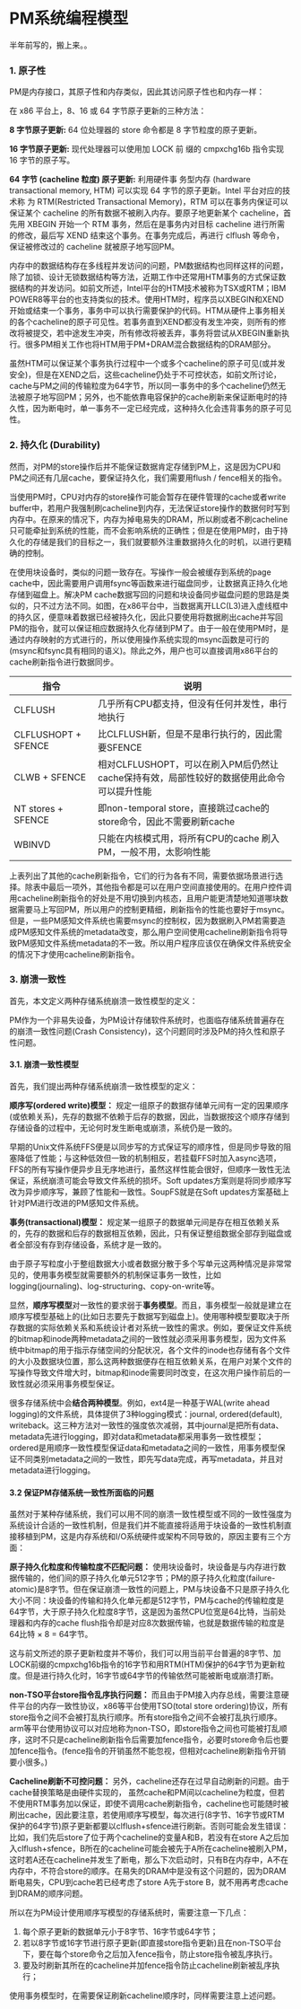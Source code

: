 # PM系统编程模型

半年前写的，搬上来。。

### 1. 原子性

PM是内存接口，其原子性和内存类似，因此其访问原子性也和内存一样：

在 x86 平台上，8、16 或 64 字节原⼦更新的三种⽅法： 

**8 字节原子更新:** 64 位处理器的 store 命令都是 8 字节粒度的原⼦更新。 

**16 字节原子更新:** 现代处理器可以使⽤加 LOCK 前
缀的 cmpxchg16b 指令实现 16 字节的原⼦写。

**64 字节 (cacheline 粒度) 原子更新:** 利⽤硬件事
务型内存 (hardware transactional memory, HTM) 可以实现 64 字节的原⼦更新。Intel 平台对应的技术称 为 RTM(Restricted Transactional Memory)，RTM 可以在事务内保证可以保证某个 cacheline 的所有数据不被刷⼊内存。要原⼦地更新某个 cacheline，⾸先⽤ XBEGIN 开始⼀个 RTM 事务，然后在是事务内对⽬标 cacheline 进⾏所需的修改，最后写 XEND 结束这个事务。在事务完成后，再进⾏ clflush 等命令，保证被修改过的 cacheline 就被原⼦地写回PM。

内存中的数据结构存在多线程并发访问的问题，PM数据结构也同样这样的问题，除了加锁、设计无锁数据结构等方法，近期工作中还常用HTM事务的方式保证数据结构的并发访问。如前文所述，Intel平台的HTM技术被称为TSX或RTM；IBM POWER8等平台的也支持类似的技术。使用HTM时，程序员以XBEGIN和XEND开始或结束一个事务，事务中可以执行需要保护的代码。HTM从硬件上事务相关的各个cacheline的原子可见性。若事务直到XEND都没有发生冲突，则所有的修改将被提交，若中途发生冲突，所有修改将被丢弃，事务将尝试从XBEGIN重新执行。很多PM相关工作也将HTM用于PM+DRAM混合数据结构的DRAM部分。

虽然HTM可以保证某个事务执行过程中一个或多个cacheline的原子可见(或并发安全)，但是在XEND之后，这些cacheline仍处于不可控状态，如前文所讨论，cache与PM之间的传输粒度为64字节，所以同一事务中的多个cacheline仍然无法被原子地写回PM；另外，也不能依靠电容保护的cache刷新来保证断电时的持久性，因为断电时，单一事务不一定已经完成，这种持久化会违背事务的原子可见性。

### 2. 持久化 (Durability)

然而，对PM的store操作后并不能保证数据肯定存储到PM上，这是因为CPU和PM之间还有几层cache，要保证持久化，我们需要用flush / fence相关的指令。

当使用PM时，CPU对内存的store操作可能会暂存在硬件管理的cache或者write buffer中，若用户我强制刷cacheline到内存，无法保证store操作的数据何时写到内存中。在原来的情况下，内存为掉电易失的DRAM，所以刷或者不刷cacheline只可能牵扯到系统的性能，而不会影响系统的正确性；但是在使用PM时，由于持久化的存储是我们的目标之一，我们就要额外注重数据持久化的时机，以进行更精确的控制。

在使用块设备时，类似的问题一致存在。写操作一般会被缓存到系统的page cache中，因此需要用户调用fsync等函数来进行磁盘同步，让数据真正持久化地存储到磁盘上。解决PM cache数据写回的问题和块设备同步磁盘问题的思路是类似的，只不过方法不同。如图，在x86平台中，当数据离开LLC(L3)进入虚线框中的持久区，便意味着数据已经被持久化，因此只要使用将数据刷出cache并写回PM的指令，就可以保证相应数据持久化存储到PM了。由于一般在使用PM时，是通过内存映射的方式进行的，所以使用操作系统实现的msync函数是可行的(msync和fsync具有相同的语义)。除此之外，用户也可以直接调用x86平台的cache刷新指令进行数据同步。

|**指令** | **说明** |
|-|-|
|CLFLUSH| 几乎所有CPU都支持，但没有任何并发性，串行地执行|
|CLFLUSHOPT + SFENCE | 比CLFLUSH新，但是不是串行执行的，因此需要SFENCE |
|CLWB + SFENCE | 相对CLFLUSHOPT，可以在刷入PM后仍然让cache保持有效，局部性较好的数据使用此命令可以提升性能 |
|NT stores + SFENCE | 即non-temporal store，直接跳过cache的store命令，因此不需要刷新cache |
|WBINVD | 只能在内核模式用，将所有CPU的cache 刷入PM，一般不用，太影响性能 |

上表列出了其他的cache刷新指令，它们的行为各有不同，需要依据场景进行选择。除表中最后一项外，其他指令都是可以在用户空间直接使用的。在用户控件调用cacheline刷新指令的好处是不用切换到内核态，且用户能更清楚地知道哪块数据需要马上写回PM，所以用户的控制更精细，刷新指令的性能也要好于msync。但是，一些PM感知文件系统也需要msync的控制权，因为数据刷入PM若需要造成PM感知文件系统的metadata改变，那么用户空间使用cacheline刷新指令将导致PM感知文件系统metadata的不一致。所以用户程序应该仅在确保文件系统安全的情况下才使用cacheline刷新指令。

### 3. 崩溃一致性

首先，本文定义两种存储系统崩溃一致性模型的定义：

PM作为一个非易失设备，为PM设计存储软件系统时，也面临存储系统普遍存在的崩溃一致性问题(Crash Consistency)，这个问题同时涉及PM的持久性和原子性问题。

#### 3.1. 崩溃一致性模型

首先，我们提出两种存储系统崩溃一致性模型的定义：

**顺序写(ordered write)模型：** 规定一组原子的数据存储单元间有一定的因果顺序(或依赖关系)，先存的数据不依赖于后存的数据，因此，当数据按这个顺序存储到存储设备的过程中，无论何时发生断电或崩溃，系统仍是一致的。

早期的Unix文件系统FFS便是以同步写的方式保证写的顺序性，但是同步导致的阻塞降低了性能；与这种低效但一致的机制相反，若挂载FFS时加入async选项，FFS的所有写操作便异步且无序地进行，虽然这样性能会很好，但顺序一致性无法保证，系统崩溃可能会导致文件系统的损坏。Soft updates方案则是将同步顺序写改为异步顺序写，兼顾了性能和一致性。SoupFS就是在Soft updates方案基础上针对PM进行改进的PM感知文件系统。 

**事务(transactional)模型：** 规定某一组原子的数据单元间是存在相互依赖关系的，先存的数据和后存的数据相互依赖，因此，只有保证整组数据全部存到磁盘或者全部没有存到存储设备，系统才是一致的。

由于原子写粒度小于整组数据大小或者数据分散于多个写单元这两种情况是非常常见的，使用事务模型就需要额外的机制保证事务一致性，比如logging(journaling)、log-structuring、copy-on-write等。

显然，**顺序写模型**对一致性的要求弱于**事务模型**。而且，事务模型一般就是建立在顺序写模型基础上的(比如日志要先于数据写到磁盘上)。使用哪种模型要取决于所存数据的实际依赖关系和系统设计者对系统一致性的需求。例如，要保证文件系统的bitmap和inode两种metadata之间的一致性就必须采用事务模型，因为文件系统中bitmap的用于指示存储空间的分配状况，各个文件的inode也存储有各个文件的大小及数据块位置，那么这两种数据便存在相互依赖关系，在用户对某个文件的写操作导致文件增大时，bitmap和inode需要同时改变，在这次用户操作前后的一致性就必须采用事务模型保证。

很多存储系统中会**结合两种模型**。例如，ext4是一种基于WAL(write ahead logging)的文件系统，具体提供了3种logging模式：journal, ordered(default), writeback。这三种方法对一致性的强度依次减弱，其中journal是把所有data、metadata先进行logging，即对data和metadata都采用事务一致性模型；ordered是用顺序一致性模型保证data和metadata之间的一致性，用事务模型保证不同类别metadata之间的一致性，即先写data完成，再写metadata，并且对metadata进行logging。

#### 3.2 保证PM存储系统一致性所面临的问题

虽然对于某种存储系统，我们可以用不同的崩溃一致性模型或不同的一致性强度为系统设计合适的一致性机制，但是我们并不能直接将适用于块设备的一致性机制直接移植到PM，这是内存系统和I/O系统硬件或架构不同导致的，原因主要有三个方面：

**原子持久化粒度和传输粒度不匹配问题：** 使用块设备时，块设备是与内存进行数据传输的，他们间的原子持久化单元512字节；PM的原子持久化粒度(failure-atomic)是8字节。但在保证崩溃一致性的问题上，PM与块设备不只是原子持久化大小不同：块设备的传输和持久化单元都是512字节，PM与cache的传输粒度是64字节，大于原子持久化粒度8字节，这是因为虽然CPU位宽是64比特，当前处理器和内存的cache flush指令却是对应8次数据传输，也就是数据传输的粒度是64比特 × 8 = 64字节。

这与前文所述的原子更新粒度并不等价，我们可以用当前平台普遍的8字节、加LOCK前缀的cmpxchg16b指令的16字节和用RTM(HTM)保护的64字节为更新粒度。但是进行持久化时，16字节或64字节的传输依然可能被断电或崩溃打断。


**non-TSO平台store指令乱序执行问题：** 而且由于PM接入内存总线，需要注意硬件平台的内存一致性协议，x86等平台使用TSO(total store ordering)协议，所有store指令之间不会被打乱执行顺序。所有store指令之间不会被打乱执行顺序。arm等平台使用协议可以对应地称为non-TSO，即store指令之间也可能被打乱顺序，这时不只是cacheline刷新指令后需要加fence指令，必要时store命令后也要加fence指令。(fence指令的开销虽然不能忽视，但相对cacheline刷新指令开销要小很多。)

**Cacheline刷新不可控问题：** 另外，cacheline还存在过早自动刷新的问题。由于cache替换策略是由硬件实现的，
虽然cache和PM间以cacheline为粒度，但若不使用RTM事务加以保证，即使不调用cache刷新指令，cacheline也可能随时被刷出cache，因此要注意，若使用顺序写模型，每次进行(8字节、16字节或RTM保护的64字节)原子更新都要以clflush+sfence进行刷新。否则可能会发生错误：比如，我们先后store了位于两个cacheline的变量A和B，若没有在store A之后加入clflush+sfence，B所在的cacheline可能会被先于A所在cacheline被刷入PM，这时若A还在cacheline并发生了断电，那么下次启动时，只有B在内存中，A不在内存中，不符合store的顺序。在易失的DRAM中是没有这个问题的，因为DRAM断电易失，CPU到cache若已经考虑了store A先于store B，就不用再考虑cache到DRAM的顺序问题。

所以在为PM设计使用顺序写模型的存储系统时，需要注意一下几点：
1. 每个原子更新的数据单元小于8字节、16字节或64字节；
2. 若以8字节或16字节进行原子更新(即直接store指令更新)且在non-TSO平台下，要在每个store命令之后加入fence指令，防止store指令被乱序执行。
3. 要及时刷新其所在的cacheline并加fence指令防止cacheline刷新被乱序执行；

使用事务模型时，在需要保证刷新cacheline顺序时，同样需要注意上述问题。
